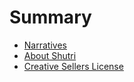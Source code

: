 # Summary

- [Narratives](./shutri.md)
- [About Shutri](./about.md)
- [Creative Sellers License](./pages/creativeSellersLicense.md)
